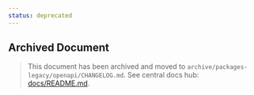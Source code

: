 ```yaml
---
status: deprecated
---
```


## Archived Document

> This document has been archived and moved to `archive/packages-legacy/openapi/CHANGELOG.md`.
> See central docs hub: [docs/README.md](../../docs/README.md).
